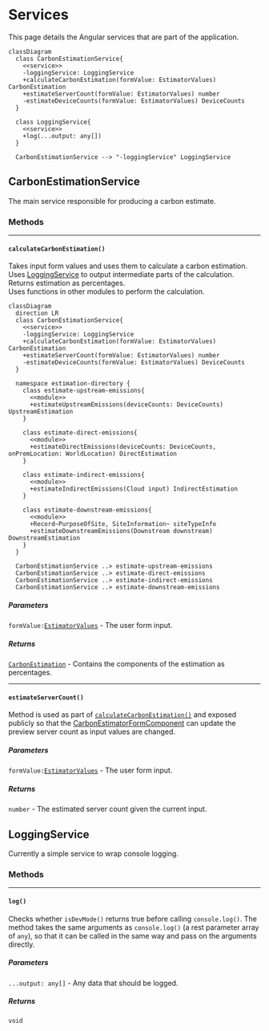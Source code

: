 # Services

This page details the Angular services that are part of the application.

```mermaid
classDiagram
  class CarbonEstimationService{
    <<service>>
    -loggingService: LoggingService 
    +calculateCarbonEstimation(formValue: EstimatorValues) CarbonEstimation
    +estimateServerCount(formValue: EstimatorValues) number
    -estimateDeviceCounts(formValue: EstimatorValues) DeviceCounts
  }

  class LoggingService{
    <<service>>
    +log(...output: any[])
  }

  CarbonEstimationService --> "-loggingService" LoggingService
```

## CarbonEstimationService

The main service responsible for producing a carbon estimate.

### Methods

---

#### `calculateCarbonEstimation()`

Takes input form values and uses them to calculate a carbon estimation.  
Uses [LoggingService](#loggingservice) to output intermediate parts of the calculation.  
Returns estimation as percentages.  
Uses functions in other modules to perform the calculation.

```mermaid
classDiagram
  direction LR
  class CarbonEstimationService{
    <<service>>
    -loggingService: LoggingService 
    +calculateCarbonEstimation(formValue: EstimatorValues) CarbonEstimation
    +estimateServerCount(formValue: EstimatorValues) number
    -estimateDeviceCounts(formValue: EstimatorValues) DeviceCounts
  }

  namespace estimation-directory {
    class estimate-upstream-emissions{
      <<module>>
      +estimateUpstreamEmissions(deviceCounts: DeviceCounts) UpstreamEstimation
    }

    class estimate-direct-emissions{
      <<module>>
      +estimateDirectEmissions(deviceCounts: DeviceCounts, onPremLocation: WorldLocation) DirectEstimation
    }

    class estimate-indirect-emissions{
      <<module>>
      +estimateIndirectEmissions(Cloud input) IndirectEstimation
    }

    class estimate-downstream-emissions{
      <<module>>
      +Record~PurposeOfSite, SiteInformation~ siteTypeInfo
      +estimateDownstreamEmissions(Downstream downstream) DownstreamEstimation
    }
  }

  CarbonEstimationService ..> estimate-upstream-emissions
  CarbonEstimationService ..> estimate-direct-emissions
  CarbonEstimationService ..> estimate-indirect-emissions
  CarbonEstimationService ..> estimate-downstream-emissions
```

##### Parameters

`formValue:`[`EstimatorValues`](types.md#estimatorvalues) - The user form input.

##### Returns

[`CarbonEstimation`](types.md#carbonestimation) - Contains the components of the estimation as percentages.

---

#### `estimateServerCount()`

Method is used as part of [`calculateCarbonEstimation()`](#calculatecarbonestimation) and exposed publicly so that the [CarbonEstimatorFormComponent](components.md#carbonestimatorformcomponent) can update the preview server count as input values are changed.

##### Parameters

`formValue:`[`EstimatorValues`](types.md#estimatorvalues) - The user form input.

##### Returns

`number` - The estimated server count given the current input.

## LoggingService

Currently a simple service to wrap console logging.

### Methods

---

#### `log()`

Checks whether `isDevMode()` returns true before calling `console.log()`. The method takes the same arguments as `console.log()` (a rest parameter array of `any`), so that it can be called in the same way and pass on the arguments directly.

##### Parameters

`...output: any[]` - Any data that should be logged.

##### Returns

`void`